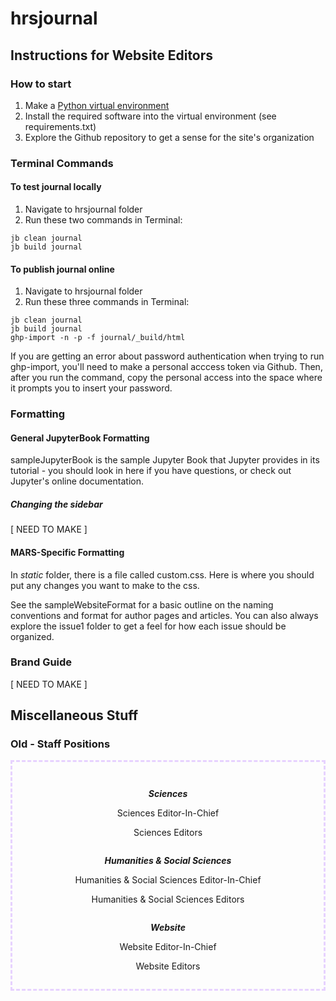 # hrsjournal

## Instructions for Website Editors

### How to start

1. Make a [Python virtual environment](https://github.com/dkessner/CSProjects/blob/main/hello_venv/readme.md)
2. Install the required software into the virtual environment (see requirements.txt)
3. Explore the Github repository to get a sense for the site's organization

### Terminal Commands

#### To test journal locally

1. Navigate to hrsjournal folder
2. Run these two commands in Terminal: 
```
jb clean journal
jb build journal
```

#### To publish journal online

1. Navigate to hrsjournal folder
2. Run these three commands in Terminal: 
```
jb clean journal
jb build journal
ghp-import -n -p -f journal/_build/html
```

If you are getting an error about password authentication when trying to run ghp-import, you'll need to make a personal acccess token via Github. Then, after you run the command, copy the personal access into the space where it prompts you to insert your password.

### Formatting 

#### General JupyterBook Formatting

sampleJupyterBook is the sample Jupyter Book that Jupyter provides in its tutorial - you should look in here if you have questions, or check out Jupyter's online documentation.

##### Changing the sidebar

[ NEED TO MAKE ]

#### MARS-Specific Formatting

In _static_ folder, there is a file called custom.css. Here is where you should put any changes you want to make to the css.

See the sampleWebsiteFormat for a basic outline on the naming conventions and format for author pages and articles. You can also always explore the issue1 folder to get a feel for how each issue should be organized.

### Brand Guide

[ NEED TO MAKE ]

## Miscellaneous Stuff

### Old - Staff Positions

<div style="text-align: center; border-width: 3px; border-style:dashed; border-color:#E7D2FF; padding: 1em;"> 

<p> </p>

<div class="row">

<div class="column">

***Sciences***

Sciences Editor-In-Chief

Sciences Editors

</div>

<div class="column">

***Humanities & Social Sciences***

Humanities & Social Sciences Editor-In-Chief

Humanities & Social Sciences Editors

</div>

<div class="column">

***Website***

Website Editor-In-Chief

Website Editors

</div>

</div>